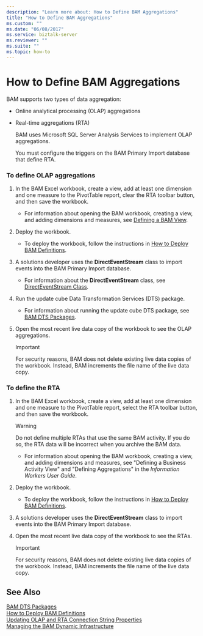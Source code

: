 ```yaml
---
description: "Learn more about: How to Define BAM Aggregations"
title: "How to Define BAM Aggregations"
ms.custom: ""
ms.date: "06/08/2017"
ms.service: biztalk-server
ms.reviewer: ""
ms.suite: ""
ms.topic: how-to
---
```

# How to Define BAM Aggregations
BAM supports two types of data aggregation:  
  
- Online analytical processing (OLAP) aggregations  
  
- Real-time aggregations (RTA)  
  
  BAM uses Microsoft SQL Server Analysis Services to implement OLAP aggregations.  
  
  You must configure the triggers on the BAM Primary Import database that define RTA.  
  
### To define OLAP aggregations  
  
1.  In the BAM Excel workbook, create a view, add at least one dimension and one measure to the PivotTable report, clear the RTA toolbar button, and then save the workbook.  
  
    -   For information about opening the BAM workbook, creating a view, and adding dimensions and measures, see [Defining a BAM View](../core/defining-a-bam-view.md).  
  
2.  Deploy the workbook.  
  
    -   To deploy the workbook, follow the instructions in [How to Deploy BAM Definitions](../core/how-to-deploy-bam-definitions.md).  
  
3.  A solutions developer uses the **DirectEventStream** class to import events into the BAM Primary Import database.  
  
    -   For information about the **DirectEventStream** class, see [DirectEventStream Class](/dotnet/api/microsoft.biztalk.bam.eventobservation.directeventstream).  
  
4.  Run the update cube Data Transformation Services (DTS) package.  
  
    -   For information about running the update cube DTS package, see [BAM DTS Packages](../core/bam-dts-packages.md).  
  
5.  Open the most recent live data copy of the workbook to see the OLAP aggregations.  
  
    > [!IMPORTANT]
    >  For security reasons, BAM does not delete existing live data copies of the workbook. Instead, BAM increments the file name of the live data copy.  
  
### To define the RTA  
  
1.  In the BAM Excel workbook, create a view, add at least one dimension and one measure to the PivotTable report, select the RTA toolbar button, and then save the workbook.  
  
    > [!WARNING]
    >  Do not define multiple RTAs that use the same BAM activity. If you do so, the RTA data will be incorrect when you archive the BAM data.  
  
    -   For information about opening the BAM workbook, creating a view, and adding dimensions and measures, see "Defining a Business Activity View" and "Defining Aggregations" in the *Information Workers User Guide*.  
  
2.  Deploy the workbook.  
  
    -   To deploy the workbook, follow the instructions in [How to Deploy BAM Definitions](../core/how-to-deploy-bam-definitions.md).  
  
3.  A solutions developer uses the **DirectEventStream** class to import events into the BAM Primary Import database.  

  
4.  Open the most recent live data copy of the workbook to see the RTAs.  
  
    > [!IMPORTANT]
    >  For security reasons, BAM does not delete existing live data copies of the workbook. Instead, BAM increments the file name of the live data copy.  
  
## See Also  
 [BAM DTS Packages](../core/bam-dts-packages.md)   
 [How to Deploy BAM Definitions](../core/how-to-deploy-bam-definitions.md)   
 [Updating OLAP and RTA Connection String Properties](../core/updating-olap-and-rta-connection-string-properties.md)   
 [Managing the BAM Dynamic Infrastructure](../core/managing-the-bam-dynamic-infrastructure.md)
